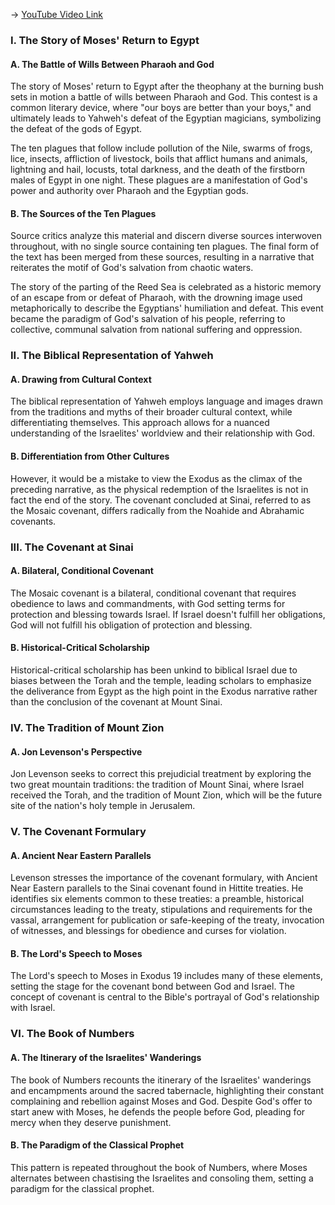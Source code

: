-> [YouTube Video Link](https://www.youtube.com/watch?v=kS17dLuTPd0&list=PLh9mgdi4rNeyuvTEbD-Ei0JdMUujXfyWi&index=8&pp=iAQB)

### I. The Story of Moses' Return to Egypt
#### A. The Battle of Wills Between Pharaoh and God

The story of Moses' return to Egypt after the theophany at the burning bush sets in motion a battle of wills between Pharaoh and God. This contest is a common literary device, where "our boys are better than your boys," and ultimately leads to Yahweh's defeat of the Egyptian magicians, symbolizing the defeat of the gods of Egypt.

The ten plagues that follow include pollution of the Nile, swarms of frogs, lice, insects, affliction of livestock, boils that afflict humans and animals, lightning and hail, locusts, total darkness, and the death of the firstborn males of Egypt in one night. These plagues are a manifestation of God's power and authority over Pharaoh and the Egyptian gods.

#### B. The Sources of the Ten Plagues

Source critics analyze this material and discern diverse sources interwoven throughout, with no single source containing ten plagues. The final form of the text has been merged from these sources, resulting in a narrative that reiterates the motif of God's salvation from chaotic waters.

The story of the parting of the Reed Sea is celebrated as a historic memory of an escape from or defeat of Pharaoh, with the drowning image used metaphorically to describe the Egyptians' humiliation and defeat. This event became the paradigm of God's salvation of his people, referring to collective, communal salvation from national suffering and oppression.

### II. The Biblical Representation of Yahweh
#### A. Drawing from Cultural Context

The biblical representation of Yahweh employs language and images drawn from the traditions and myths of their broader cultural context, while differentiating themselves. This approach allows for a nuanced understanding of the Israelites' worldview and their relationship with God.

#### B. Differentiation from Other Cultures

However, it would be a mistake to view the Exodus as the climax of the preceding narrative, as the physical redemption of the Israelites is not in fact the end of the story. The covenant concluded at Sinai, referred to as the Mosaic covenant, differs radically from the Noahide and Abrahamic covenants.

### III. The Covenant at Sinai
#### A. Bilateral, Conditional Covenant

The Mosaic covenant is a bilateral, conditional covenant that requires obedience to laws and commandments, with God setting terms for protection and blessing towards Israel. If Israel doesn't fulfill her obligations, God will not fulfill his obligation of protection and blessing.

#### B. Historical-Critical Scholarship

Historical-critical scholarship has been unkind to biblical Israel due to biases between the Torah and the temple, leading scholars to emphasize the deliverance from Egypt as the high point in the Exodus narrative rather than the conclusion of the covenant at Mount Sinai.

### IV. The Tradition of Mount Zion
#### A. Jon Levenson's Perspective

Jon Levenson seeks to correct this prejudicial treatment by exploring the two great mountain traditions: the tradition of Mount Sinai, where Israel received the Torah, and the tradition of Mount Zion, which will be the future site of the nation's holy temple in Jerusalem.

### V. The Covenant Formulary
#### A. Ancient Near Eastern Parallels

Levenson stresses the importance of the covenant formulary, with Ancient Near Eastern parallels to the Sinai covenant found in Hittite treaties. He identifies six elements common to these treaties: a preamble, historical circumstances leading to the treaty, stipulations and requirements for the vassal, arrangement for publication or safe-keeping of the treaty, invocation of witnesses, and blessings for obedience and curses for violation.

#### B. The Lord's Speech to Moses

The Lord's speech to Moses in Exodus 19 includes many of these elements, setting the stage for the covenant bond between God and Israel. The concept of covenant is central to the Bible's portrayal of God's relationship with Israel.

### VI. The Book of Numbers
#### A. The Itinerary of the Israelites' Wanderings

The book of Numbers recounts the itinerary of the Israelites' wanderings and encampments around the sacred tabernacle, highlighting their constant complaining and rebellion against Moses and God. Despite God's offer to start anew with Moses, he defends the people before God, pleading for mercy when they deserve punishment.

#### B. The Paradigm of the Classical Prophet

This pattern is repeated throughout the book of Numbers, where Moses alternates between chastising the Israelites and consoling them, setting a paradigm for the classical prophet.